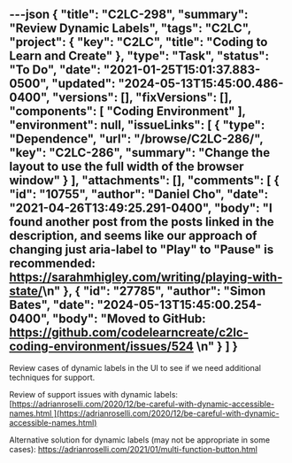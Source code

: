 ---json
{
  "title": "C2LC-298",
  "summary": "Review Dynamic Labels",
  "tags": "C2LC",
  "project": {
    "key": "C2LC",
    "title": "Coding to Learn and Create"
  },
  "type": "Task",
  "status": "To Do",
  "date": "2021-01-25T15:01:37.883-0500",
  "updated": "2024-05-13T15:45:00.486-0400",
  "versions": [],
  "fixVersions": [],
  "components": [
    "Coding Environment"
  ],
  "environment": null,
  "issueLinks": [
    {
      "type": "Dependence",
      "url": "/browse/C2LC-286/",
      "key": "C2LC-286",
      "summary": "Change the layout to use the full width of the browser window"
    }
  ],
  "attachments": [],
  "comments": [
    {
      "id": "10755",
      "author": "Daniel Cho",
      "date": "2021-04-26T13:49:25.291-0400",
      "body": "I found another post from the posts linked in the description, and seems like our approach of changing just aria-label to \"Play\" to \"Pause\" is recommended: <https://sarahmhigley.com/writing/playing-with-state/>\n"
    },
    {
      "id": "27785",
      "author": "Simon Bates",
      "date": "2024-05-13T15:45:00.254-0400",
      "body": "Moved to GitHub: <https://github.com/codelearncreate/c2lc-coding-environment/issues/524>&#x20;\n"
    }
  ]
}
---
Review cases of dynamic labels in the UI to see if we need additional techniques for support.

Review of support issues with dynamic labels: [https://adrianroselli.com/2020/12/be-careful-with-dynamic-accessible-names.html ](https://adrianroselli.com/2020/12/be-careful-with-dynamic-accessible-names.html)

Alternative solution for dynamic labels (may not be appropriate in some cases): <https://adrianroselli.com/2021/01/multi-function-button.html>

 

        